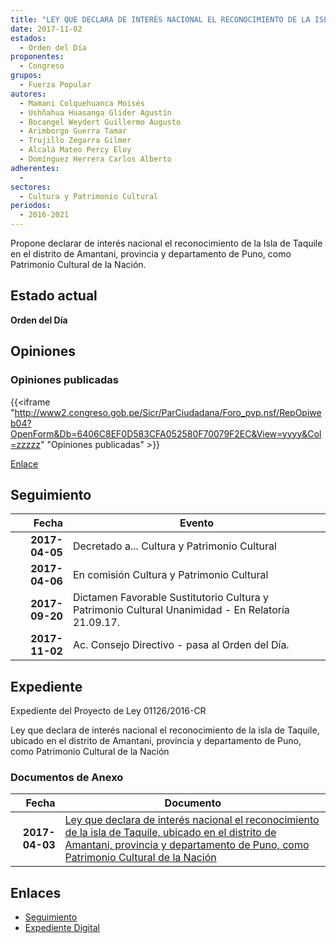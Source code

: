 ```yaml
---
title: "LEY QUE DECLARA DE INTERÉS NACIONAL EL RECONOCIMIENTO DE LA ISLA DE TAQUILE, UBICADO EN EL DISTRITO DE AMANTANI, PROVINCIA Y DEPARTAMENTO DE PUNO, COMO PATRIMONIO CULTURAL DE LA NACIÓN"
date: 2017-11-02
estados: 
  - Orden del Día
proponentes: 
  - Congreso
grupos: 
  - Fuerza Popular
autores: 
  - Mamani Colquehuanca Moisés
  - Ushñahua Huasanga Glider Agustín
  - Bocangel Weydert Guillermo Augusto
  - Arimborgo Guerra Tamar
  - Trujillo Zegarra Gilmer
  - Alcalá Mateo Percy Eloy
  - Domínguez Herrera Carlos Alberto
adherentes: 
  - 
sectores: 
  - Cultura y Patrimonio Cultural
periodos: 
  - 2016-2021
---
```


Propone declarar de interés nacional el reconocimiento de la Isla de Taquile en el distrito de Amantani, provincia y departamento de Puno, como Patrimonio Cultural de la Nación.


## Estado actual

**Orden del Día**

## Opiniones

### Opiniones publicadas

{{<iframe "http://www2.congreso.gob.pe/Sicr/ParCiudadana/Foro_pvp.nsf/RepOpiweb04?OpenForm&Db=6406C8EF0D583CFA052580F70079F2EC&View=yyyy&Col=zzzzz" "Opiniones publicadas" >}}

[Enlace](http://www2.congreso.gob.pe/Sicr/ParCiudadana/Foro_pvp.nsf/RepOpiweb04?OpenForm&Db=6406C8EF0D583CFA052580F70079F2EC&View=yyyy&Col=zzzzz)

## Seguimiento

| Fecha | Evento |
|------:|--------|
| **2017-04-05** | Decretado a... Cultura y Patrimonio Cultural|
| **2017-04-06** | En comisión Cultura y Patrimonio Cultural|
| **2017-09-20** | Dictamen Favorable Sustitutorio Cultura y Patrimonio Cultural Unanimidad - En Relatoría 21.09.17.|
| **2017-11-02** | Ac. Consejo Directivo - pasa al Orden del Día.|


## Expediente

Expediente del Proyecto de Ley 01126/2016-CR

Ley que declara de interés nacional el reconocimiento de la isla de Taquile, ubicado en el distrito de Amantani, provincia y departamento de Puno, como Patrimonio Cultural de la Nación


### Documentos de Anexo

| Fecha | Documento |
|------:|--------|
| **2017-04-03** | [Ley que declara de interés nacional el reconocimiento de la isla de Taquile, ubicado en el distrito de Amantani, provincia y departamento de Puno, como Patrimonio Cultural de la Nación](http://www.leyes.congreso.gob.pe/Documentos/2016_2021/Proyectos_de_Ley_y_de_Resoluciones_Legislativas/PL0112620170403.pdf) |

## Enlaces 

- [Seguimiento](http://www2.congreso.gob.pe/Sicr/TraDocEstProc/CLProLey2016.nsf/f7fff46988ca05b1052578e100829cc7/94fa2351de189699052580f700752ebb?OpenDocument)
- [Expediente Digital](http://www2.congreso.gob.pehttp://www2.congreso.gob.pe/Sicr/TraDocEstProc/CLProLey2016.nsf/f7fff46988ca05b1052578e100829cc7/94fa2351de189699052580f700752ebb?OpenDocument&Click=05257FB7005EB655.eb71d0cf91d8294e05256cdf006b5706/$Body/0.1C6C)
